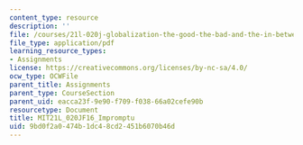 ```yaml
---
content_type: resource
description: ''
file: /courses/21l-020j-globalization-the-good-the-bad-and-the-in-between-fall-2016/9bd0f2a0474b1dc48cd2451b6070b46d_MIT21L_020JF16_Impromptu.pdf
file_type: application/pdf
learning_resource_types:
- Assignments
license: https://creativecommons.org/licenses/by-nc-sa/4.0/
ocw_type: OCWFile
parent_title: Assignments
parent_type: CourseSection
parent_uid: eacca23f-9e90-f709-f038-66a02cefe90b
resourcetype: Document
title: MIT21L_020JF16_Impromptu
uid: 9bd0f2a0-474b-1dc4-8cd2-451b6070b46d
---
```

